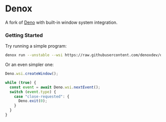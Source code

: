 # Denox

A fork of [Deno](https://github.com/denoland/deno) with built-in window system integration.

### Getting Started

Try running a simple program:

```sh
denox run --unstable --wsi https://raw.githubusercontent.com/denoxdev/denox/v0.1.0/examples/hello-triangle/main.ts
```

Or an even simpler one:

```ts
Deno.wsi.createWindow();

while (true) {
  const event = await Deno.wsi.nextEvent();
  switch (event.type) {
    case "close-requested": {
      Deno.exit(0);
    }
  }
}
```

